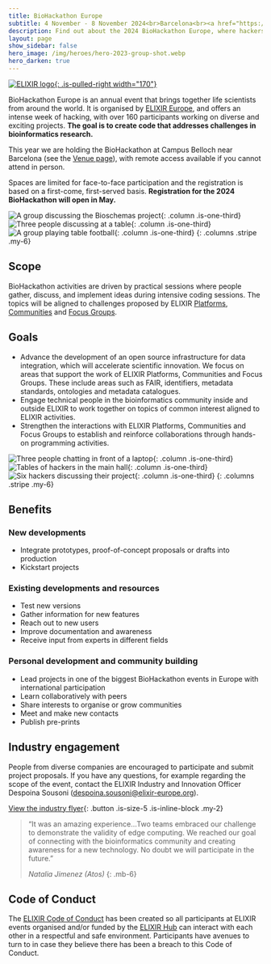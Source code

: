 ```yaml
---
title: BioHackathon Europe
subtitle: 4 November - 8 November 2024<br>Barcelona<br><a href="https://twitter.com/hashtag/BioHackEU24" class="is-size-6 ">#BioHackEU24</a></span>
description: Find out about the 2024 BioHackathon Europe, where hackers get togther to make life science research easier.
layout: page
show_sidebar: false
hero_image: /img/heroes/hero-2023-group-shot.webp
hero_darken: true
---
```


[![ELIXIR logo](/img/elixir-logo.svg){: .is-pulled-right width="170"}](https://elixir-europe.org/)

BioHackathon Europe is an annual event that brings together life scientists from around the world. It is organised by [ELIXIR Europe](https://elixir-europe.org/), and offers an intense week of hacking, with over 160 participants working on diverse and exciting projects. **The goal is to create code that addresses challenges in bioinformatics research.** 

This year we are holding the BioHackathon at Campus Belloch near Barcelona (see the [Venue page](/venue/)), with remote access available if you cannot attend in person.

Spaces are limited for face-to-face participation and the registration is based on a first-come, first-served basis. **Registration for the 2024 BioHackathon will open in May.**

<!---
Images below wrap in a <p> tag. To-do: include images or find another 
workaround to avoid this, whilst still keeping the file easy to edit.
The 'markdown="1"' attribute on a <div> doesn't seem to work here.
Maybe just include them (but less intuitive to edit that way).
-->

![A group discussing the Bioschemas project](/img/square-tile-meeting-herve.webp){: .column .is-one-third}
![Three people discussing at a table](/img/square-tile-chat-toshiaki.webp){: .column .is-one-third}
![A group playing table football](/img/square-tile-table-football.webp){: .column .is-one-third}
{: .columns .stripe .my-6}

## Scope
BioHackathon activities are driven by practical sessions where people gather, discuss, and implement ideas during intensive coding sessions. The topics will be aligned to challenges proposed by ELIXIR [Platforms](https://elixir-europe.org/platforms), [Communities](https://elixir-europe.org/communities) and [Focus Groups](https://elixir-europe.org/focus-groups).

## Goals
  * Advance the development of an open source infrastructure for data integration, which will accelerate scientific innovation. We focus on areas that support the work of ELIXIR Platforms, Communities and Focus Groups. These include areas such as FAIR, identifiers, metadata standards, ontologies and metadata catalogues.
  * Engage technical people in the bioinformatics community inside and outside ELIXIR to work together on topics of common interest aligned to ELIXIR activities.
  * Strengthen the interactions with ELIXIR Platforms, Communities and Focus Groups to establish and reinforce collaborations through hands-on programming activities.
  
![Three people chatting in front of a laptop](/img/square-tile-table-chat.webp){: .column .is-one-third}
![Tables of hackers in the main hall](/img/square-tile-barcelona-hall.webp){: .column .is-one-third}
![Six hackers discussing their project](/img/square-tile-table-working.webp){: .column .is-one-third}
{: .columns .stripe .my-6}

## Benefits
### New developments
  * Integrate prototypes, proof-of-concept proposals or drafts into production
  * Kickstart projects

### Existing developments and resources
  * Test new versions
  * Gather information for new features
  * Reach out to new users
  * Improve documentation and awareness
  * Receive input from experts in different fields

### Personal development and community building
  * Lead projects in one of the biggest BioHackathon events in Europe with international participation
  * Learn collaboratively with peers
  * Share interests to organise or grow communities
  * Meet and make new contacts
  * Publish pre-prints

## Industry engagement
People from diverse companies are encouraged to participate and submit project proposals. If you have any questions, for example regarding the scope of the event, contact the ELIXIR Industry and Innovation Officer Despoina Sousoni (<despoina.sousoni@elixir-europe.org>).

[View the industry flyer](https://www.google.com/url?q=https://drive.google.com/file/d/1mDaPGDzsffCVHsqVWeiI5OkVYR3XOxaK/view?usp%3Dsharing&sa=D&source=docs&ust=1708618300910606&usg=AOvVaw345L9WOY6g7xj711NVItqr){: .button .is-size-5 .is-inline-block .my-2}

>“It was an amazing experience...Two teams embraced our challenge to demonstrate the validity of edge computing. We reached our  goal of connecting with the bioinformatics community and creating awareness for a new technology. No doubt we will participate in the future.”
>
>_Natalia Jimenez (Atos)_
{: .mb-6}

## Code of Conduct
The [ELIXIR Code of Conduct](https://elixir-europe.org/events/code-of-conduct) has been created so all participants at ELIXIR events organised and/or funded by the [ELIXIR Hub](https://elixir-europe.org/about-us/who-we-are) can interact with each other in a respectful and safe environment. Participants have avenues to turn to in case they believe there has been a breach to this Code of Conduct.

